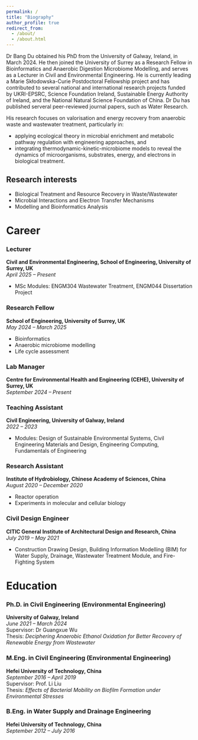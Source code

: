 ```yaml
---
permalink: /
title: "Biography"
author_profile: true
redirect_from: 
  - /about/
  - /about.html
---
```


Dr Bang Du obtained his PhD from the University of Galway, Ireland, in March 2024. He then joined the University of Surrey as a Research Fellow in Bioinformatics and Anaerobic Digestion Microbiome Modelling, and serves as a Lecturer in Civil and Environmental Engineering. He is currently leading a Marie Skłodowska-Curie Postdoctoral Fellowship project and has contributed to several national and international research projects funded by UKRI-EPSRC, Science Foundation Ireland, Sustainable Energy Authority of Ireland, and the National Natural Science Foundation of China. Dr Du has published serveral peer-reviewed journal papers, such as Water Research.

His research focuses on valorisation and energy recovery from anaerobic waste and wastewater treatment, particularly in:
- applying ecological theory in microbial enrichment and metabolic pathway regulation with engineering approaches, and 
- integrating thermodynamic-kinetic-microbiome models to reveal the dynamics of microorganisms, substrates, energy, and electrons in biological treatment.

Research interests
------
- Biological Treatment and Resource Recovery in Waste/Wastewater
- Microbial Interactions and Electron Transfer Mechanisms
- Modelling and Bioinformatics Analysis


Career
======
### Lecturer  
**Civil and Environmental Engineering, School of Engineering, University of Surrey, UK**  
*April 2025 – Present*  
- MSc Modules: ENGM304 Wastewater Treatment, ENGM044 Dissertation Project

### Research Fellow  
**School of Engineering, University of Surrey, UK**  
*May 2024 – March 2025*  
- Bioinformatics  
- Anaerobic microbiome modelling  
- Life cycle assessment

### Lab Manager  
**Centre for Environmental Health and Engineering (CEHE), University of Surrey, UK**  
*September 2024 – Present*

### Teaching Assistant  
**Civil Engineering, University of Galway, Ireland**  
*2022 – 2023*  
- Modules: Design of Sustainable Environmental Systems, Civil Engineering Materials and Design, Engineering Computing, Fundamentals of Engineering

### Research Assistant  
**Institute of Hydrobiology, Chinese Academy of Sciences, China**  
*August 2020 – December 2020*  
- Reactor operation  
- Experiments in molecular and cellular biology

### Civil Design Engineer  
**CITIC General Institute of Architectural Design and Research, China**  
*July 2019 – May 2021*  
- Construction Drawing Design, Building Information Modelling (BIM) for Water Supply, Drainage, Wastewater Treatment Module, and Fire-Fighting System

Education
======
### Ph.D. in Civil Engineering (Environmental Engineering)  
**University of Galway, Ireland**  
*June 2021 – March 2024*  
Supervisor: Dr Guangxue Wu  
Thesis: *Deciphering Anaerobic Ethanol Oxidation for Better Recovery of Renewable Energy from Wastewater*

### M.Eng. in Civil Engineering (Environmental Engineering)  
**Hefei University of Technology, China**  
*September 2016 – April 2019*  
Supervisor: Prof. Li Liu  
Thesis: *Effects of Bacterial Mobility on Biofilm Formation under Environmental Stresses*

### B.Eng. in Water Supply and Drainage Engineering  
**Hefei University of Technology, China**  
*September 2012 – July 2016*



